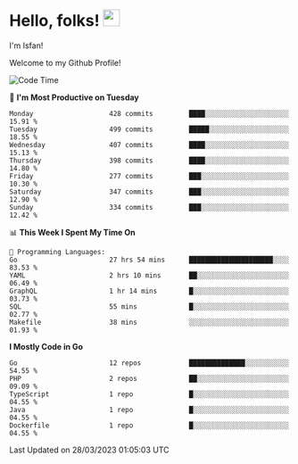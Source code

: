 # Hello, folks! <img src="https://raw.githubusercontent.com/MartinHeinz/MartinHeinz/master/wave.gif" width="30px" height="30px" />

I'm Isfan!

Welcome to my Github Profile!

<!--START_SECTION:waka-->
![Code Time](http://img.shields.io/badge/Code%20Time-2%2C488%20hrs%2024%20mins-blue)

📅 **I'm Most Productive on Tuesday** 

```text
Monday                   428 commits         ████░░░░░░░░░░░░░░░░░░░░░   15.91 % 
Tuesday                  499 commits         █████░░░░░░░░░░░░░░░░░░░░   18.55 % 
Wednesday                407 commits         ████░░░░░░░░░░░░░░░░░░░░░   15.13 % 
Thursday                 398 commits         ████░░░░░░░░░░░░░░░░░░░░░   14.80 % 
Friday                   277 commits         ███░░░░░░░░░░░░░░░░░░░░░░   10.30 % 
Saturday                 347 commits         ███░░░░░░░░░░░░░░░░░░░░░░   12.90 % 
Sunday                   334 commits         ███░░░░░░░░░░░░░░░░░░░░░░   12.42 % 
```


📊 **This Week I Spent My Time On** 

```text
💬 Programming Languages: 
Go                       27 hrs 54 mins      █████████████████████░░░░   83.53 % 
YAML                     2 hrs 10 mins       ██░░░░░░░░░░░░░░░░░░░░░░░   06.49 % 
GraphQL                  1 hr 14 mins        █░░░░░░░░░░░░░░░░░░░░░░░░   03.73 % 
SQL                      55 mins             █░░░░░░░░░░░░░░░░░░░░░░░░   02.77 % 
Makefile                 38 mins             ░░░░░░░░░░░░░░░░░░░░░░░░░   01.93 % 
```

**I Mostly Code in Go** 

```text
Go                       12 repos            ██████████████░░░░░░░░░░░   54.55 % 
PHP                      2 repos             ██░░░░░░░░░░░░░░░░░░░░░░░   09.09 % 
TypeScript               1 repo              █░░░░░░░░░░░░░░░░░░░░░░░░   04.55 % 
Java                     1 repo              █░░░░░░░░░░░░░░░░░░░░░░░░   04.55 % 
Dockerfile               1 repo              █░░░░░░░░░░░░░░░░░░░░░░░░   04.55 % 
```




 Last Updated on 28/03/2023 01:05:03 UTC
<!--END_SECTION:waka-->

<!--
**isfanazha/isfanazha** is a ✨ _special_ ✨ repository because its `README.md` (this file) appears on your GitHub profile.

Here are some ideas to get you started:

- 🔭 I’m currently working on ...
- 🌱 I’m currently learning ...
- 👯 I’m looking to collaborate on ...
- 🤔 I’m looking for help with ...
- 💬 Ask me about ...
- 📫 How to reach me: ...
- 😄 Pronouns: ...
- ⚡ Fun fact: ...
-->


